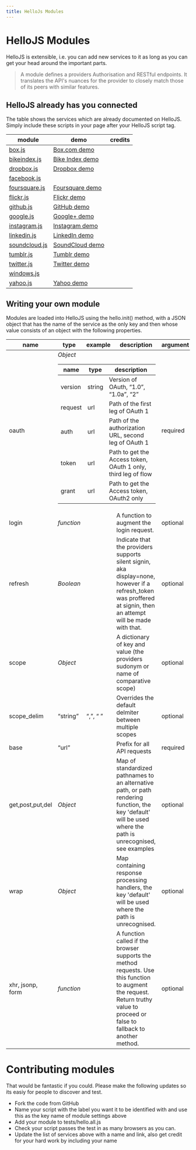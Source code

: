 ```yaml
---
title: HelloJs Modules
---
```

<link rel="stylesheet" href="/adorn/adorn.css" />
<script src="/adorn/adorn.js" async></script>


# HelloJS Modules

HelloJS is extensible, i.e. you can add new services to it as long as you can get your head around the important parts.

> A module defines a providers Authorisation and RESTful endpoints. It translates the API's nuances for the provider to closely match those of its peers with similar features.


## HelloJS already has you connected

The table shows the services which are already documented on HelloJS. Simply include these scripts in your page after your HelloJS script tag.


<table>
	<thead>
		<tr>
			<th>module</th>
			<th>demo</th>
			<th>credits</th>
		</tr>
	</thead>
	<tbody>
		<tr>
			<td><a href="./src/modules/box.js">box.js</a></td>
			<td><a href="demos/box.html">Box.com demo</a></td>
			<td></td>
		</tr>
		<tr>
			<td><a href="./src/modules/bikeindex.js">bikeindex.js</a></td>
			<td><a href="demos/bikeindex.html">Bike Index demo</a></td>
			<td></td>
	    </tr>
		<tr>
			<td><a href="./src/modules/dropbox.js">dropbox.js</a></td>
			<td><a href="demos/dropbox.html">Dropbox demo</a></td>
			<td></td>
		</tr>
		<tr>
			<td><a href="./src/modules/facebook.js">facebook.js</a></td>
			<td></td>
			<td></td>
		</tr>
		<tr>
			<td><a href="./src/modules/foursquare.js">foursquare.js</a></td>
			<td><a href="demos/foursquare.html">Foursquare demo</a></td>
			<td></td>
		</tr>
		<tr>
			<td><a href="./src/modules/flickr.js">flickr.js</a></td>
			<td><a href="demos/flickr.html">Flickr demo</a></td>
			<td></td>
		</tr>
		<tr>
			<td><a href="./src/modules/github.js">github.js</a></td>
			<td><a href="demos/github.html">GitHub demo</a></td>
			<td></td>
		</tr>
		<tr>
			<td><a href="./src/modules/google.js">google.js</a></td>
			<td><a href="demos/google.html">Google+ demo</a></td>
			<td></td>
		</tr>
		<tr>
			<td><a href="./src/modules/instagram.js">instagram.js</a></td>
			<td><a href="demos/instagram.html">Instagram demo</a></td>
			<td></td>
		</tr>
		<tr>
			<td><a href="./src/modules/linkedin.js">linkedin.js</a></td>
			<td><a href="demos/linkedin.html">LinkedIn demo</a></td>
			<td></td>
		</tr>
		<tr>
			<td><a href="./src/modules/soundcloud.js">soundcloud.js</a></td>
			<td><a href="demos/soundcloud.html">SoundCloud demo</a></td>
			<td></td>
		</tr>
		<tr>
			<td><a href="./src/modules/tumblr.js">tumblr.js</a></td>
			<td><a href="demos/tumblr.html">Tumblr demo</a></td>
			<td></td>
		</tr>
		<tr>
			<td><a href="./src/modules/twitter.js">twitter.js</a></td>
			<td><a href="demos/twitter.html">Twitter demo</a></td>
			<td></td>
		</tr>
		<tr>
			<td><a href="./src/modules/windows.js">windows.js</a></td>
			<td></td>
			<td></td>
		</tr>
		<tr>
			<td><a href="./src/modules/yahoo.js">yahoo.js</a></td>
			<td><a href="demos/yahoo.html">Yahoo demo</a></td>
			<td></td>
		</tr>
	</tbody>
</table>

## Writing your own module

Modules are loaded into HelloJS using the hello.init() method, with a JSON object that has the name of the service as the only key and then whose value consists of an object with the following properties.</p>

<table>
	<thead>
		<tr>
			<th>name</th>
			<th>type</th>
			<th>example</th>
			<th>description</th>
			<th>argument</th>
			<th>default</th>
		</tr>
	</thead>
	<tbody>
		<tr>
			<td>oauth</td>
			<td colspan="3">
				<i>Object</i>
				<table>
					<thead><tr><th>name</th><th>type</th><th>description</th></tr></thead>
					<tbody>
						<tr>
							<td>version</td>
							<td>string</td>
							<td>Version of OAuth, <q>1.0</q>, <q>1.0a</q>, <q>2</q></td>
						</tr>
						<tr>
							<td>request</td>
							<td>url</td>
							<td>Path of the first leg of OAuth 1</td>
						</tr>
						<tr>
							<td>auth</td>
							<td>url</td>
							<td>Path of the authorization URL, second leg of OAuth 1</td>
						</tr>
						<tr>
							<td>token</td>
							<td>url</td>
							<td>Path to get the Access token, OAuth 1 only, third leg of flow</td>
						</tr>
						<tr>
							<td>grant</td>
							<td>url</td>
							<td>Path to get the Access token, OAuth2 only</td>
						</tr>
					</tbody>
				</table>
			</td>
			<td>required</td>
			<td></td>
		</tr>
		<tr>
			<td>login</td>
			<td><i>function<i></td>
			<td></td>
			<td>A function to augment the login request.</td>
			<td>optional</td>
			<td></td>
		</tr>
		<tr>
			<td>refresh</td>
			<td><i>Boolean<i></td>
			<td></td>
			<td>Indicate that the providers supports silent signin, aka display=none, however if a refresh_token was proffered at signin, then an attempt will be made with that.</td>
			<td>optional</td>
			<td>false</td>
		</tr>
		<tr>
			<td>scope</td>
			<td><i>Object<i></td>
			<td></td>
			<td>A dictionary of key and value (the providers sudonym or name of comparative scope)</td>
			<td>optional</td>
			<td></td>
		</tr>
		<tr>
			<td>scope_delim</td>
			<td><q>string</q></td>
			<td><q>,</q>, <q> </q></td>
			<td>Overrides the default delmiter between multiple scopes</td>
			<td>optional</td>
			<td><q>,</q></td>
		</tr>
		<tr>
			<td>base</td>
			<td><q>url</q></td>
			<td></td>
			<td>Prefix for all API requests</td>
			<td>required</td>
			<td></td>
		</tr>
		<tr>
			<td>get,post,put,del</td>
			<td><i>Object<i></td>
			<td></td>
			<td>Map of standardized pathnames to an alternative path, or path rendering function, the key 'default' will be used where the path is unrecognised, see examples</td>
			<td>optional</td>
			<td></td>
		</tr>
		<tr>
			<td>wrap</td>
			<td><i>Object<i></td>
			<td></td>
			<td>Map containing response processing handlers, the key 'default' will be used where the path is unrecognised.</td>
			<td>optional</td>
			<td></td>
		</tr>
		<tr>
			<td>xhr, jsonp, form</td>
			<td><i>function<i></td>
			<td></td>
			<td>A function called if the browser supports the method requests. Use this function to augment the request. Return truthy value to proceed or false to fallback to another method.</td>
			<td>optional</td>
			<td>true</td>
		</tr>
	</tbody>
</table>


# Contributing modules

That would be fantastic if you could. Please make the following updates so its easiy for people to discover and test.

 * Fork the code from GitHub
 * Name your script with the label you want it to be identified with and use this as the key name of module settings above
 * Add your module to tests/hello.all.js
 * Check your script passes the test in as many browsers as you can.
 * Update the list of services above with a name and link, also get credit for your hard work by including your name
